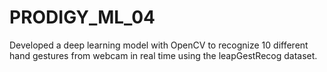 # PRODIGY_ML_04
Developed a deep learning model with OpenCV to recognize 10 different hand gestures from webcam in real time using the leapGestRecog dataset.
